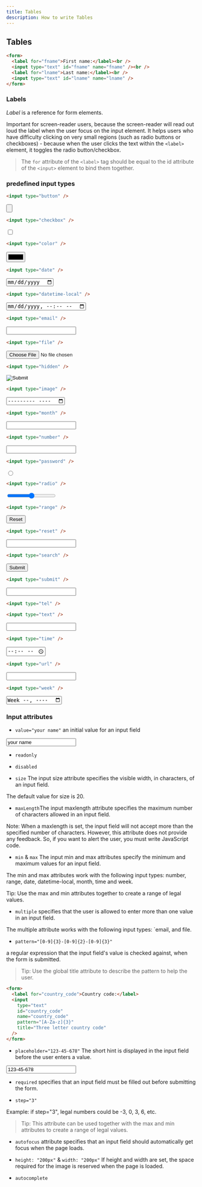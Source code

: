 ```yaml
---
title: Tables
description: How to write Tables
---
```


## Tables

```html
<form>
  <label for="fname">First name:</label><br />
  <input type="text" id="fname" name="fname" /><br />
  <label for="lname">Last name:</label><br />
  <input type="text" id="lname" name="lname" />
</form>
```

### Labels

_Label_ is a reference for form elements.

Important for screen-reader users, because the screen-reader will read out loud the label when the user focus on the input element.
It helps users who have difficulty clicking on very small regions (such as radio buttons or checkboxes) - because when the user clicks the text within the `<label>` element, it toggles the radio button/checkbox.

> The `for` attribute of the `<label>` tag should be equal to the id attribute of the `<input>` element to bind them together.

### predefined input types

```html
<input type="button" />
```

<input type="button">

```html
<input type="checkbox" />
```

<input type="checkbox">

```html
<input type="color" />
```

<input type="color" />

```html
<input type="date" />
```

<input type="date" />

```html
<input type="datetime-local" />
```

<input type="datetime-local" />

```html
<input type="email" />
```

<input type="email" />

```html
<input type="file" />
```

<input type="file" />

```html
<input type="hidden" />
```

<input type="hidden" />

<input type="image" />

```html
<input type="image" />
```

<input type="month" />

```html
<input type="month" />
```

<input type="number" />

```html
<input type="number" />
```

<input type="password" />

```html
<input type="password" />
```

<input type="radio" />

```html
<input type="radio" />
```

<input type="range" />

```html
<input type="range" />
```

<input type="reset" />

```html
<input type="reset" />
```

<input type="search" />

```html
<input type="search" />
```

<input type="submit" />

```html
<input type="submit" />
```

<input type="tel" />

```html
<input type="tel" />
```

```html
<input type="text" />
```

<input type="text" />

```html
<input type="time" />
```

<input type="time" />

```html
<input type="url" />
```

<input type="url" />

```html
<input type="week" />
```

<input type="week" />

### Input attributes

- `value="your name"` an initial value for an input field

<input value="your name" />

- `readonly`

- `disabled`

- `size` The input size attribute specifies the visible width, in characters, of an input field.

The default value for size is 20.

- `maxLength`The input maxlength attribute specifies the maximum number of characters allowed in an input field.

Note: When a maxlength is set, the input field will not accept more than the specified number of characters. However, this attribute does not provide any feedback. So, if you want to alert the user, you must write JavaScript code.

- `min` & `max` The input min and max attributes specify the minimum and maximum values for an input field.

The min and max attributes work with the following input types: number, range, date, datetime-local, month, time and week.

Tip: Use the max and min attributes together to create a range of legal values.

- `multiple` specifies that the user is allowed to enter more than one value in an input field.

The multiple attribute works with the following input types: `email, and file.

- `pattern="[0-9]{3}-[0-9]{2}-[0-9]{3}"`

a regular expression that the input field's value is checked against, when the form is submitted.

> Tip: Use the global title attribute to describe the pattern to help the user.

```html
<form>
  <label for="country_code">Country code:</label>
  <input
    type="text"
    id="country_code"
    name="country_code"
    pattern="[A-Za-z]{3}"
    title="Three letter country code"
  />
</form>
```

- `placeholder="123-45-678"`
  The short hint is displayed in the input field before the user enters a value.

 <input value="123-45-678" />

- `required`
  specifies that an input field must be filled out before submitting the form.

- `step="3"`

Example: if step="3", legal numbers could be -3, 0, 3, 6, etc.

> Tip: This attribute can be used together with the max and min attributes to create a range of legal values.

- `autofocus`
  attribute specifies that an input field should automatically get focus when the page loads.

- `height: "200px"` & `width: "200px"`
  If height and width are set, the space required for the image is reserved when the page is loaded.

- `autocomplete`
